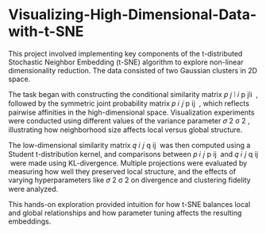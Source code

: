# Visualizing-High-Dimensional-Data-with-t-SNE
This project involved implementing key components of the t-distributed Stochastic Neighbor Embedding (t-SNE) algorithm to explore non-linear dimensionality reduction. The data consisted of two Gaussian clusters in 2D space.

The task began with constructing the conditional similarity matrix 
𝑝
𝑗
∣
𝑖
p 
j∣i
​
 , followed by the symmetric joint probability matrix 
𝑝
𝑖
𝑗
p 
ij
​
 , which reflects pairwise affinities in the high-dimensional space. Visualization experiments were conducted using different values of the variance parameter 
𝜎
2
σ 
2
 , illustrating how neighborhood size affects local versus global structure.

The low-dimensional similarity matrix 
𝑞
𝑖
𝑗
q 
ij
​
  was then computed using a Student t-distribution kernel, and comparisons between 
𝑝
𝑖
𝑗
p 
ij
​
  and 
𝑞
𝑖
𝑗
q 
ij
​
  were made using KL-divergence. Multiple projections were evaluated by measuring how well they preserved local structure, and the effects of varying hyperparameters like 
𝜎
2
σ 
2
  on divergence and clustering fidelity were analyzed.

This hands-on exploration provided intuition for how t-SNE balances local and global relationships and how parameter tuning affects the resulting embeddings.
